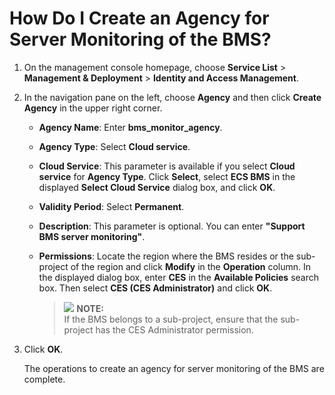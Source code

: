 # How Do I Create an Agency for Server Monitoring of the BMS?<a name="EN-US_TOPIC_0142827127"></a>

1.  On the management console homepage, choose  **Service List**  \>  **Management & Deployment**  \>  **Identity and Access Management**.
2.  In the navigation pane on the left, choose  **Agency**  and then click  **Create Agency**  in the upper right corner.
    -   **Agency Name**: Enter  **bms\_monitor\_agency**.
    -   **Agency Type**: Select  **Cloud service**.
    -   **Cloud Service**: This parameter is available if you select  **Cloud service**  for  **Agency Type**. Click  **Select**, select  **ECS BMS**  in the displayed  **Select Cloud Service**  dialog box, and click  **OK**.
    -   **Validity Period**: Select  **Permanent**.
    -   **Description**: This parameter is optional. You can enter  **"Support BMS server monitoring"**.
    -   **Permissions**: Locate the region where the BMS resides or the sub-project of the region and click  **Modify**  in the  **Operation**  column. In the displayed dialog box, enter  **CES**  in the  **Available Policies**  search box. Then select  **CES \(CES Administrator\)**  and click  **OK**.

        >![](/images/icon-note.gif) **NOTE:**   
        >If the BMS belongs to a sub-project, ensure that the sub-project has the CES Administrator permission.  


3.  Click  **OK**. 

    The operations to create an agency for server monitoring of the BMS are complete.


